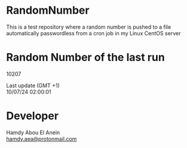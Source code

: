 # RandomNumber    
This is a test repository where a random number is pushed to a file automatically passwordless from a cron job in my Linux CentOS server    
# Random Number of the last run   
10207
      
Last update (GMT +1)    
10/07/24 02:00:01
# Developer    
Hamdy Abou El Anein   
hamdy.aea@protonmail.com
